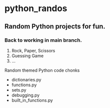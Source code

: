 # python_randos
## Random Python projects for fun.

### Back to working in main branch.

  1. Rock, Paper, Scissors
  2. Guessing Game
  3. ...

Random themed Python code chonks
  - dictionaries.py
  - functions.py
  - sets.py
  - debugging.py
  - built_in_functions.py